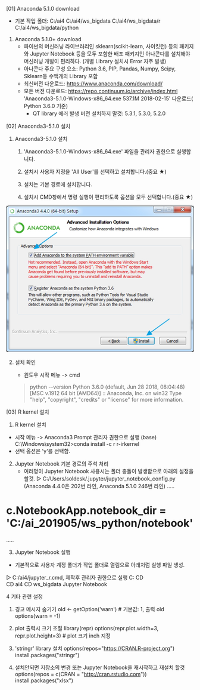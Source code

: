 [01] Anaconda 5.1.0 download
- 기본 작업 폴더:
  C:/ai4
  C:/ai4/ws_bigdata
  C:/ai4/ws_bigdata/r
  C:/ai4/ws_bigdata/python

1. Anaconda 5.1.0+ download
   - 파이썬의 머신러닝 라이브러리인 sklearn(scikit-learn, 사이킷런) 등의 패키지와
     Jupyter Notebook 등을 모두 포함한 배포 패키지인
     아나콘다를 설치해야 머신러닝 개발이 편리하다. (개별 Library 설치시 Error 자주 발생)
   - 아나콘다 주요 구성 요소: Python 3.6, PIP, Pandas, Numpy, Scipy, Sklearn등
     수백개의 Library 포함
   - 최신버전 다운로드: https://www.anaconda.com/download/   
   - 모든 버전 다운로드: https://repo.continuum.io/archive/index.html
     'Anaconda3-5.1.0-Windows-x86_64.exe    537.1M    2018-02-15' 다운로드( Python 3.6.0 기준)
     * QT library 에러 발생 버전 설치하지 말것: 5.3.1, 5.3.0, 5.2.0

[02] Anaconda3-5.1.0 설치
 
1. Anaconda3-5.1.0 설치
 
   1) 'Anaconda3-5.1.0-Windows-x86_64.exe' 파일을 관리자 권한으로 실행합니다.
  
   2) 설치시 사용자 지정을 'All User'를 선택하고 설치합니다.(중요 ★)
  
   3) 설치는 기본 경로에 설치합니다.

   4) 설치시 CMD창에서 명령 실행이 편리하도록 옵션을 모두 선택합니다.(중요 ★)
   
![R](./images/r_05.jpg)
 
2. 설치 확인
    - 윈도우 시작 메뉴 -> cmd
 
    > python --version
    Python 3.6.0 (default, Jun 28 2018, 08:04:48) [MSC v.1912 64 bit (AMD64)] :: Anaconda, Inc. on win32
Type "help", "copyright", "credits" or "license" for more information.
  
  
 
[03] R kernel 설치
 
1. R kernel 설치
- 시작 메뉴 -> Anaconda3 Prompt 관리자 권한으로 실행
  (base) C:\Windows\system32>conda install -c r r-irkernel
- 선택 옵션은 'y'를 선택함.
 
 
2. Jupyter Notebook 기본 경로의 주석 처리
   - 여러명이 Jupyter Notebook 사용시는 폴더 충돌이 발생함으로 아래의 설정을 할것.
▷ C:/Users/soldesk/.jupyter/jupyter_notebook_config.py
    (Anaconda 4.4.0은 202번 라인, Anaconda 5.1.0 246번 라인)
.....
# c.NotebookApp.notebook_dir = 'C:/ai_201905/ws_python/notebook'
.....
 
 
3. Jupyter Notebook 실행
- 기본적으로 사용자 계정 폴더가 작업 폴더로 열림으로 아래처럼 실행 파일 생성.
 
▷ C:/ai4/jupyter_r.cmd, 제작후 관리자 권한으로 실행
  C:
  CD\
  CD ai4
  CD ws_bigdata
  Jupyter Notebook 
 


 
4 기타 관련 설정
1) 경고 메시지 숨기기
    old <- getOption('warn') # 기본값: 1, 출력
    old
    options(warn = -1)
  
2) plot 출력시 크기 조절
   library(repr)
   options(repr.plot.width=3, repr.plot.height=3) # plot 크기 inch 지정
  
3) 'stringr' library 설치
   options(repos="https://CRAN.R-project.org")
   install.packages("stringr")
  
4) 설치안되면 저장소의 변경 또는 Jupyter Notebook을 재시작하고 재설치 할것
   options(repos = c(CRAN = "http://cran.rstudio.com"))
   install.packages("xlsx")
